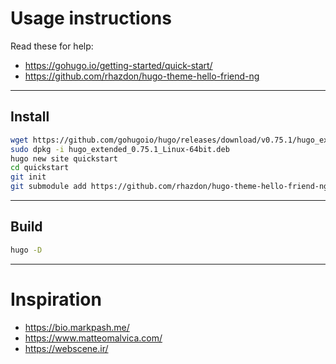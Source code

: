 # Usage instructions
Read these for help:
- https://gohugo.io/getting-started/quick-start/
- https://github.com/rhazdon/hugo-theme-hello-friend-ng

---
## Install
```bash
wget https://github.com/gohugoio/hugo/releases/download/v0.75.1/hugo_extended_0.75.1_Linux-64bit.deb
sudo dpkg -i hugo_extended_0.75.1_Linux-64bit.deb
hugo new site quickstart
cd quickstart
git init
git submodule add https://github.com/rhazdon/hugo-theme-hello-friend-ng.git themes/hello-friend-ng
```

---
## Build
```bash
hugo -D
```

---
# Inspiration
- https://bio.markpash.me/
- https://www.matteomalvica.com/
- https://webscene.ir/